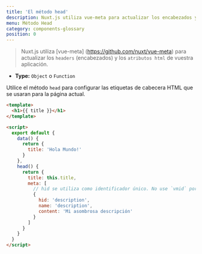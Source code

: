 ```yaml
---
title: 'El método head'
description: Nuxt.js utiliza vue-meta para actualizar los encabezados y atributos HTML de vuestra aplicación.
menu: Método Head
category: components-glossary
position: 0
---
```


> Nuxt.js utiliza [vue-meta] (https://github.com/nuxt/vue-meta) para actualizar los `headers` (encabezados) y los `atributos html` de vuestra aplicación.

- **Type:** `Object` o `Function`

Utilice el método `head` para configurar las etiquetas de cabecera HTML que se usaran para la página actual.

```html
<template>
  <h1>{{ title }}</h1>
</template>

<script>
  export default {
    data() {
      return {
        title: 'Hola Mundo!'
      }
    },
    head() {
      return {
        title: this.title,
        meta: [
          // hid se utiliza como identificador único. No use `vmid` porque no funcionará
          {
            hid: 'description',
            name: 'description',
            content: 'Mi asombrosa descripción'
          }
        ]
      }
    }
  }
</script>
```
